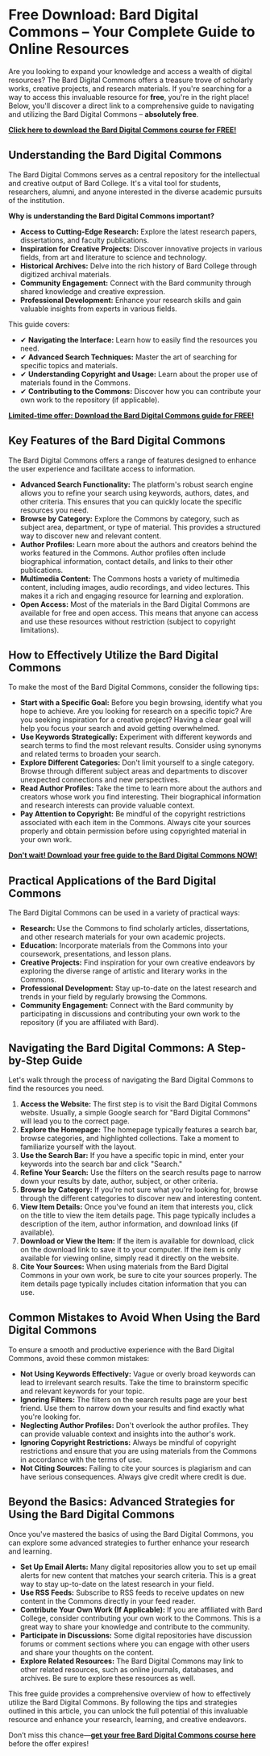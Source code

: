 # Free Download: Bard Digital Commons – Your Complete Guide to Online Resources

Are you looking to expand your knowledge and access a wealth of digital resources? The Bard Digital Commons offers a treasure trove of scholarly works, creative projects, and research materials. If you're searching for a way to access this invaluable resource for **free**, you're in the right place! Below, you'll discover a direct link to a comprehensive guide to navigating and utilizing the Bard Digital Commons – **absolutely free**.

[**Click here to download the Bard Digital Commons course for FREE!**](https://udemywork.com/bard-digital-commons)

## Understanding the Bard Digital Commons

The Bard Digital Commons serves as a central repository for the intellectual and creative output of Bard College. It's a vital tool for students, researchers, alumni, and anyone interested in the diverse academic pursuits of the institution.

**Why is understanding the Bard Digital Commons important?**

*   **Access to Cutting-Edge Research:** Explore the latest research papers, dissertations, and faculty publications.
*   **Inspiration for Creative Projects:** Discover innovative projects in various fields, from art and literature to science and technology.
*   **Historical Archives:** Delve into the rich history of Bard College through digitized archival materials.
*   **Community Engagement:** Connect with the Bard community through shared knowledge and creative expression.
*   **Professional Development:** Enhance your research skills and gain valuable insights from experts in various fields.

This guide covers:

*   ✔ **Navigating the Interface:** Learn how to easily find the resources you need.
*   ✔ **Advanced Search Techniques:** Master the art of searching for specific topics and materials.
*   ✔ **Understanding Copyright and Usage:** Learn about the proper use of materials found in the Commons.
*   ✔ **Contributing to the Commons:** Discover how you can contribute your own work to the repository (if applicable).

[**Limited-time offer: Download the Bard Digital Commons guide for FREE!**](https://udemywork.com/bard-digital-commons)

## Key Features of the Bard Digital Commons

The Bard Digital Commons offers a range of features designed to enhance the user experience and facilitate access to information.

*   **Advanced Search Functionality:** The platform's robust search engine allows you to refine your search using keywords, authors, dates, and other criteria. This ensures that you can quickly locate the specific resources you need.
*   **Browse by Category:** Explore the Commons by category, such as subject area, department, or type of material. This provides a structured way to discover new and relevant content.
*   **Author Profiles:** Learn more about the authors and creators behind the works featured in the Commons. Author profiles often include biographical information, contact details, and links to their other publications.
*   **Multimedia Content:** The Commons hosts a variety of multimedia content, including images, audio recordings, and video lectures. This makes it a rich and engaging resource for learning and exploration.
*   **Open Access:** Most of the materials in the Bard Digital Commons are available for free and open access. This means that anyone can access and use these resources without restriction (subject to copyright limitations).

## How to Effectively Utilize the Bard Digital Commons

To make the most of the Bard Digital Commons, consider the following tips:

*   **Start with a Specific Goal:** Before you begin browsing, identify what you hope to achieve. Are you looking for research on a specific topic? Are you seeking inspiration for a creative project? Having a clear goal will help you focus your search and avoid getting overwhelmed.
*   **Use Keywords Strategically:** Experiment with different keywords and search terms to find the most relevant results. Consider using synonyms and related terms to broaden your search.
*   **Explore Different Categories:** Don't limit yourself to a single category. Browse through different subject areas and departments to discover unexpected connections and new perspectives.
*   **Read Author Profiles:** Take the time to learn more about the authors and creators whose work you find interesting. Their biographical information and research interests can provide valuable context.
*   **Pay Attention to Copyright:** Be mindful of the copyright restrictions associated with each item in the Commons. Always cite your sources properly and obtain permission before using copyrighted material in your own work.

[**Don't wait! Download your free guide to the Bard Digital Commons NOW!**](https://udemywork.com/bard-digital-commons)

## Practical Applications of the Bard Digital Commons

The Bard Digital Commons can be used in a variety of practical ways:

*   **Research:** Use the Commons to find scholarly articles, dissertations, and other research materials for your own academic projects.
*   **Education:** Incorporate materials from the Commons into your coursework, presentations, and lesson plans.
*   **Creative Projects:** Find inspiration for your own creative endeavors by exploring the diverse range of artistic and literary works in the Commons.
*   **Professional Development:** Stay up-to-date on the latest research and trends in your field by regularly browsing the Commons.
*   **Community Engagement:** Connect with the Bard community by participating in discussions and contributing your own work to the repository (if you are affiliated with Bard).

## Navigating the Bard Digital Commons: A Step-by-Step Guide

Let's walk through the process of navigating the Bard Digital Commons to find the resources you need.

1.  **Access the Website:** The first step is to visit the Bard Digital Commons website. Usually, a simple Google search for "Bard Digital Commons" will lead you to the correct page.
2.  **Explore the Homepage:** The homepage typically features a search bar, browse categories, and highlighted collections. Take a moment to familiarize yourself with the layout.
3.  **Use the Search Bar:** If you have a specific topic in mind, enter your keywords into the search bar and click "Search."
4.  **Refine Your Search:** Use the filters on the search results page to narrow down your results by date, author, subject, or other criteria.
5.  **Browse by Category:** If you're not sure what you're looking for, browse through the different categories to discover new and interesting content.
6.  **View Item Details:** Once you've found an item that interests you, click on the title to view the item details page. This page typically includes a description of the item, author information, and download links (if available).
7.  **Download or View the Item:** If the item is available for download, click on the download link to save it to your computer. If the item is only available for viewing online, simply read it directly on the website.
8.  **Cite Your Sources:** When using materials from the Bard Digital Commons in your own work, be sure to cite your sources properly. The item details page typically includes citation information that you can use.

## Common Mistakes to Avoid When Using the Bard Digital Commons

To ensure a smooth and productive experience with the Bard Digital Commons, avoid these common mistakes:

*   **Not Using Keywords Effectively:** Vague or overly broad keywords can lead to irrelevant search results. Take the time to brainstorm specific and relevant keywords for your topic.
*   **Ignoring Filters:** The filters on the search results page are your best friend. Use them to narrow down your results and find exactly what you're looking for.
*   **Neglecting Author Profiles:** Don't overlook the author profiles. They can provide valuable context and insights into the author's work.
*   **Ignoring Copyright Restrictions:** Always be mindful of copyright restrictions and ensure that you are using materials from the Commons in accordance with the terms of use.
*   **Not Citing Sources:** Failing to cite your sources is plagiarism and can have serious consequences. Always give credit where credit is due.

## Beyond the Basics: Advanced Strategies for Using the Bard Digital Commons

Once you've mastered the basics of using the Bard Digital Commons, you can explore some advanced strategies to further enhance your research and learning.

*   **Set Up Email Alerts:** Many digital repositories allow you to set up email alerts for new content that matches your search criteria. This is a great way to stay up-to-date on the latest research in your field.
*   **Use RSS Feeds:** Subscribe to RSS feeds to receive updates on new content in the Commons directly in your feed reader.
*   **Contribute Your Own Work (If Applicable):** If you are affiliated with Bard College, consider contributing your own work to the Commons. This is a great way to share your knowledge and contribute to the community.
*   **Participate in Discussions:** Some digital repositories have discussion forums or comment sections where you can engage with other users and share your thoughts on the content.
*   **Explore Related Resources:** The Bard Digital Commons may link to other related resources, such as online journals, databases, and archives. Be sure to explore these resources as well.

This free guide provides a comprehensive overview of how to effectively utilize the Bard Digital Commons. By following the tips and strategies outlined in this article, you can unlock the full potential of this invaluable resource and enhance your research, learning, and creative endeavors.

Don’t miss this chance—**[get your free Bard Digital Commons course here](https://udemywork.com/bard-digital-commons)** before the offer expires!
